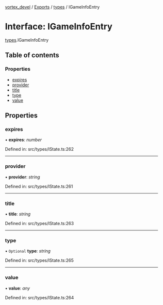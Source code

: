 [vortex_devel](../README.md) / [Exports](../modules.md) / [types](../modules/types.md) / IGameInfoEntry

# Interface: IGameInfoEntry

[types](../modules/types.md).IGameInfoEntry

## Table of contents

### Properties

- [expires](types.igameinfoentry.md#expires)
- [provider](types.igameinfoentry.md#provider)
- [title](types.igameinfoentry.md#title)
- [type](types.igameinfoentry.md#type)
- [value](types.igameinfoentry.md#value)

## Properties

### expires

• **expires**: *number*

Defined in: src/types/IState.ts:262

___

### provider

• **provider**: *string*

Defined in: src/types/IState.ts:261

___

### title

• **title**: *string*

Defined in: src/types/IState.ts:263

___

### type

• `Optional` **type**: *string*

Defined in: src/types/IState.ts:265

___

### value

• **value**: *any*

Defined in: src/types/IState.ts:264

